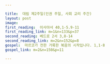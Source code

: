 ```yaml
---

title:  대림 제2주일(인권 주일, 사회 교리 주간)
layout: post 
image:  
first_reading:  이사야서 40,1-5.9-11
first_reading_link: m=1&n=133&p=37
second_reading: 베드로 2서 3,8-14 
second_reading_link: m=2&n=152&p=8
gospel:  마르코가 전한 거룩한 복음의 시작입니다. 1,1-8
gospel_link: m=2&n=150&p=11

---
```


